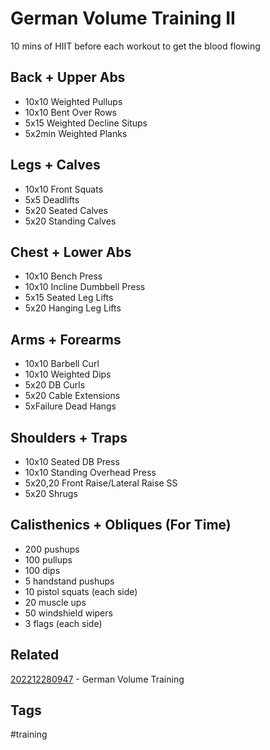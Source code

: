 # German Volume Training II

10 mins of HIIT before each workout to get the blood flowing

## Back + Upper Abs 
* 10x10 Weighted Pullups
* 10x10 Bent Over Rows
* 5x15 Weighted Decline Situps 
* 5x2min Weighted Planks

## Legs + Calves
* 10x10 Front Squats
* 5x5 Deadlifts
* 5x20 Seated Calves
* 5x20 Standing Calves

## Chest + Lower Abs
* 10x10 Bench Press
* 10x10 Incline Dumbbell Press
* 5x15 Seated Leg Lifts
* 5x20 Hanging Leg Lifts

## Arms + Forearms
* 10x10 Barbell Curl
* 10x10 Weighted Dips
* 5x20 DB Curls
* 5x20 Cable Extensions
* 5xFailure Dead Hangs

## Shoulders + Traps
* 10x10 Seated DB Press
* 10x10 Standing Overhead Press
* 5x20,20 Front Raise/Lateral Raise SS
* 5x20 Shrugs

## Calisthenics + Obliques (For Time)
* 200 pushups
* 100 pullups
* 100 dips
* 5 handstand pushups
* 10 pistol squats (each side)
* 20 muscle ups
* 50 windshield wipers
* 3 flags (each side)

## Related
[202212280947](../202212280947) - German Volume Training

## Tags
#training
